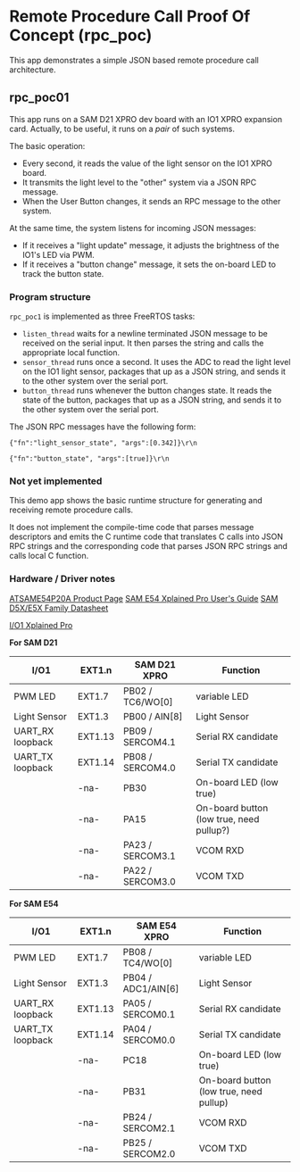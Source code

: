 # Remote Procedure Call Proof Of Concept (rpc_poc)

This app demonstrates a simple JSON based remote procedure call architecture.

## rpc_poc01

This app runs on a SAM D21 XPRO dev board with an IO1 XPRO expansion card.
Actually, to be useful, it runs on a _pair_ of such systems.

The basic operation:
* Every second, it reads the value of the light sensor on the IO1 XPRO board.
* It transmits the light level to the "other" system via a JSON RPC message.
* When the User Button changes, it sends an RPC message to the other system.

At the same time, the system listens for incoming JSON messages:
* If it receives a "light update" message, it adjusts the brightness of the
IO1's LED via PWM.
* If it receives a "button change" message, it sets the on-board LED to
track the button state.

### Program structure

`rpc_poc1` is implemented as three FreeRTOS tasks:
* `listen_thread` waits for a newline terminated JSON message to be received
on the serial input.  It then parses the string and calls the appropriate local
function.
* `sensor_thread` runs once a second.  It uses the ADC to read the light level
on the IO1 light sensor, packages that up as a JSON string, and sends it to the
other system over the serial port.
* `button_thread` runs whenever the button changes state.  It reads the state of
the button, packages that up as a JSON string, and sends it to the other system
over the serial port.

The JSON RPC messages have the following form:
```
{"fn":"light_sensor_state", "args":[0.342]}\r\n

{"fn":"button_state", "args":[true]}\r\n

```

### Not yet implemented

This demo app shows the basic runtime structure for generating and receiving
remote procedure calls.  

It does not implement the compile-time code that parses message descriptors and
emits the C runtime code that translates C calls into JSON RPC strings and the
corresponding code that parses JSON RPC strings and calls local C function.

### Hardware / Driver notes

[ATSAME54P20A Product Page](https://www.microchip.com/en-us/product/ATSAME54P20A)
[SAM E54 Xplained Pro User's Guide](https://ww1.microchip.com/downloads/en/DeviceDoc/70005321A.pdf)
[SAM D5X/E5X Family Datasheet](https://ww1.microchip.com/downloads/aemDocuments/documents/MCU32/ProductDocuments/DataSheets/SAM_D5x_E5x_Family_Data_Sheet_DS60001507G.pdf)

[I/O1 Xplained Pro](https://www.microchip.com/mymicrochip/filehandler.aspx?ddocname=en589640)

**For SAM D21**

| I/O1 | EXT1.n | SAM D21 XPRO | Function |
| --- | ------ | ------- | -------- |
| PWM LED | EXT1.7 | PB02 / TC6/WO[0] | variable LED |
| Light Sensor | EXT1.3 | PB00 / AIN[8] | Light Sensor |
| UART_RX loopback | EXT1.13 | PB09 / SERCOM4.1 | Serial RX candidate |
| UART_TX loopback | EXT1.14 | PB08 / SERCOM4.0 | Serial TX candidate |
|              |  -na-  | PB30 | On-board LED (low true) |
|              |  -na-  | PA15 | On-board button (low true, need pullup?) |
|              |  -na-  | PA23 / SERCOM3.1 | VCOM RXD |
|              |  -na-  | PA22 / SERCOM3.0 | VCOM TXD |

**For SAM E54**

| I/O1 | EXT1.n | SAM E54 XPRO | Function |
| --- | ------ | ------- | -------- |
| PWM LED | EXT1.7 | PB08 / TC4/WO[0] | variable LED |
| Light Sensor | EXT1.3 | PB04 / ADC1/AIN[6] | Light Sensor |
| UART_RX loopback | EXT1.13 | PA05 / SERCOM0.1 | Serial RX candidate |
| UART_TX loopback | EXT1.14 | PA04 / SERCOM0.0 | Serial TX candidate |
|              |  -na-  | PC18 | On-board LED (low true) |
|              |  -na-  | PB31 | On-board button (low true, need pullup) |
|              |  -na-  | PB24 / SERCOM2.1 | VCOM RXD |
|              |  -na-  | PB25 / SERCOM2.0 | VCOM TXD |
